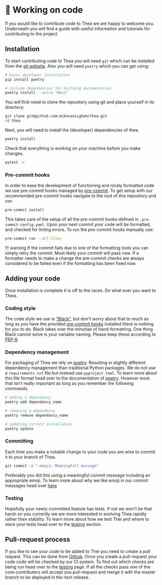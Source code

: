 # 💼 Working on code

If you would like to contribute code to Thea we are happy to welcome you.
Underneath you will find a guide with useful information and tutorials
for contributing to the project.

## Installation

To start contributing code to Thea you will need `git` which can be 
installed from the [git website](https://git-scm.com/). 
Also you will need `poetry` which you can get using:

```bash
# basic developer installation
pip install poetry 

# include dependencies for building documentation
poetry install --extra "docs" 
```

You will first need to clone the repository using git and place yourself in its directory:

```bash
git clone git@github.com:mikevansighem/thea.git
cd thea
```

Next, you will need to install the (developer) dependencies of thea.

```bash
poetry install
```

Check that everything is working on your machine before you make changes.

```bash
pytest -v
```

### Pre-commit hooks

In order to ease the development of functioning and nicely formatted code
we use pre-commit hooks managed by [pre-commit](https://pre-commit.com).
To get setup with our recommended pre-commit hooks navigate to the root of
this repository and run:

```bash
pre-commit install
```

This takes care of the setup of all the pre-commit hooks defined in
 `.pre-commit-config.yaml`. Upon your next commit your code will be formatted,
 and checked for linting errors. To run the pre-commit hooks manually use:

```bash
pre-commit run --all-files
```

!!! warning
    If the commit fails due to one of the formatting tools you can simply
    retry the commit. Most likely your commit will pass now. If a formatter
    needs to make a change the pre-commit checks are always considered to
    be failed even if the formatting has been fixed now.

## Adding your code

Once installation is complete it is off to the races. 
Do what ever you want to Theia.

### Coding style

The code style we use is ["Black"](https://github.com/ambv/black), but
don't worry about that to much as long as you have the provided
[pre-commit hooks]() installed there is nothing for you to do. Black
takes over the minutiae of hand-formatting. One thing Black cannot solve
is your variable naming. Please keep these according to
[PEP-8](https://www.python.org/dev/peps/pep-0008/).

### Dependency management

For packaging of Thea we rely on [poetry](https://poetry.eustace.io/).
Resulting in slightly different dependency management than traditional
Python packages. We do not use a `requirements.txt` file but instead use
`pyproject.toml`. To learn more about this file format head over to the 
documentation of [poetry](https://poetry.eustace.io/). However most that
isn't really important as long as you remember the following commands.

```bash
# adding a dependency
poetry add dependancy_name

# removing a dependency
poetry remove dependancy_name

# updating current installation
poetry update
```

### Committing

Each time you make a notable change to your code you are wise to commit it 
to your branch of Thea. 

```bash
git commit -m ":emoji: Meaningfull message"
```

Preferably you did this using a meaningful commit message 
including an appropriate emoji. To learn more about why we like emoji in 
our commit messages head over [here]()

### Testing

Hopefully your newly committed feature has tests. If not we won't be that 
harsh on you currently we are more interested in evolving Thea rapidly
rather then stability. To learn more about how we test Thei and where to 
store your tests head over to the [testing]() section.

## Pull-request process

If you like to see your code to be added to Thei you need to create a 
pull request. 
This can be done from [Github](https://github.com/mikevansighem/thea/pulls).
Once you create a pull-request your code code will be checked by our
CI system. To find out which checks are being run head over to the
[testing](http://127.0.0.1:8000/dev_guide/testing_and_ci/) page.
If all the checks pass one of the core-contributers will accept you
pull-request and merge it with the master branch to be deployed in the next
release.
